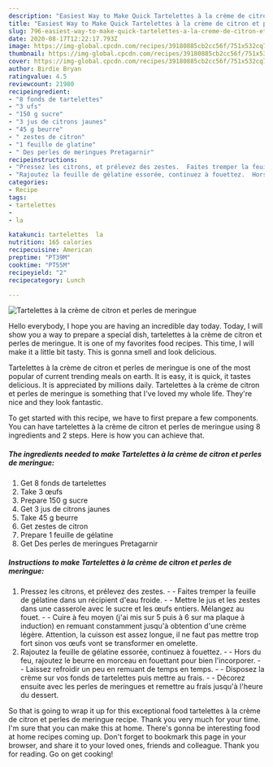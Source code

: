 ```yaml
---
description: "Easiest Way to Make Quick Tartelettes à la crème de citron et perles de meringue"
title: "Easiest Way to Make Quick Tartelettes à la crème de citron et perles de meringue"
slug: 796-easiest-way-to-make-quick-tartelettes-a-la-creme-de-citron-et-perles-de-meringue
date: 2020-08-17T12:22:17.793Z
image: https://img-global.cpcdn.com/recipes/39180885cb2cc56f/751x532cq70/tartelettes-a-la-creme-de-citron-et-perles-de-meringue-photo-principale-de-la-recette.jpg
thumbnail: https://img-global.cpcdn.com/recipes/39180885cb2cc56f/751x532cq70/tartelettes-a-la-creme-de-citron-et-perles-de-meringue-photo-principale-de-la-recette.jpg
cover: https://img-global.cpcdn.com/recipes/39180885cb2cc56f/751x532cq70/tartelettes-a-la-creme-de-citron-et-perles-de-meringue-photo-principale-de-la-recette.jpg
author: Birdie Bryan
ratingvalue: 4.5
reviewcount: 21980
recipeingredient:
- "8 fonds de tartelettes"
- "3 ufs"
- "150 g sucre"
- "3 jus de citrons jaunes"
- "45 g beurre"
- " zestes de citron"
- "1 feuille de glatine"
- " Des perles de meringues Pretagarnir"
recipeinstructions:
- "Pressez les citrons, et prélevez des zestes.  Faites tremper la feuille de gélatine dans un récipient d&#39;eau froide.  Mettre le jus et les zestes dans une casserole avec le sucre et les œufs entiers. Mélangez au fouet.  Cuire à feu moyen (j&#39;ai mis sur 5 puis à 6 sur ma plaque à induction) en remuant constamment jusqu&#39;à obtention d&#39;une crème légère. Attention, la cuisson est assez longue, il ne faut pas mettre trop fort sinon vos œufs vont se transformer en omelette."
- "Rajoutez la feuille de gélatine essorée, continuez à fouettez.  Hors du feu, rajoutez le beurre en morceau en fouettant pour bien l&#39;incorporer.  Laissez refroidir un peu en remuant de temps en temps.  Disposez la crème sur vos fonds de tartelettes puis mettre au frais.  Décorez ensuite avec les perles de meringues et remettre au frais jusqu&#39;à l&#39;heure du dessert."
categories:
- Recipe
tags:
- tartelettes
- 
- la

katakunci: tartelettes  la 
nutrition: 165 calories
recipecuisine: American
preptime: "PT39M"
cooktime: "PT55M"
recipeyield: "2"
recipecategory: Lunch

---
```



![Tartelettes à la crème de citron et perles de meringue](https://img-global.cpcdn.com/recipes/39180885cb2cc56f/751x532cq70/tartelettes-a-la-creme-de-citron-et-perles-de-meringue-photo-principale-de-la-recette.jpg)

Hello everybody, I hope you are having an incredible day today. Today, I will show you a way to prepare a special dish, tartelettes à la crème de citron et perles de meringue. It is one of my favorites food recipes. This time, I will make it a little bit tasty. This is gonna smell and look delicious.



Tartelettes à la crème de citron et perles de meringue is one of the most popular of current trending meals on earth. It is easy, it is quick, it tastes delicious. It is appreciated by millions daily. Tartelettes à la crème de citron et perles de meringue is something that I've loved my whole life. They're nice and they look fantastic.


To get started with this recipe, we have to first prepare a few components. You can have tartelettes à la crème de citron et perles de meringue using 8 ingredients and 2 steps. Here is how you can achieve that.

<!--inarticleads1-->

##### The ingredients needed to make Tartelettes à la crème de citron et perles de meringue:

1. Get 8 fonds de tartelettes
1. Take 3 œufs
1. Prepare 150 g sucre
1. Get 3 jus de citrons jaunes
1. Take 45 g beurre
1. Get  zestes de citron
1. Prepare 1 feuille de gélatine
1. Get  Des perles de meringues Pretagarnir




<!--inarticleads2-->

##### Instructions to make Tartelettes à la crème de citron et perles de meringue:

1. Pressez les citrons, et prélevez des zestes. -  - Faites tremper la feuille de gélatine dans un récipient d&#39;eau froide. -  - Mettre le jus et les zestes dans une casserole avec le sucre et les œufs entiers. Mélangez au fouet. -  - Cuire à feu moyen (j&#39;ai mis sur 5 puis à 6 sur ma plaque à induction) en remuant constamment jusqu&#39;à obtention d&#39;une crème légère. Attention, la cuisson est assez longue, il ne faut pas mettre trop fort sinon vos œufs vont se transformer en omelette.
1. Rajoutez la feuille de gélatine essorée, continuez à fouettez. -  - Hors du feu, rajoutez le beurre en morceau en fouettant pour bien l&#39;incorporer. -  - Laissez refroidir un peu en remuant de temps en temps. -  - Disposez la crème sur vos fonds de tartelettes puis mettre au frais. -  - Décorez ensuite avec les perles de meringues et remettre au frais jusqu&#39;à l&#39;heure du dessert.




So that is going to wrap it up for this exceptional food tartelettes à la crème de citron et perles de meringue recipe. Thank you very much for your time. I'm sure that you can make this at home. There's gonna be interesting food at home recipes coming up. Don't forget to bookmark this page in your browser, and share it to your loved ones, friends and colleague. Thank you for reading. Go on get cooking!
